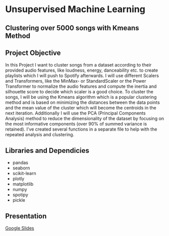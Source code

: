# Unsupervised Machine Learning
## Clustering over 5000 songs with Kmeans Method

## Project Objective
In this Project I want to cluster songs from a dataset according to their provided audio features, like loudness, energy, danceability etc. to create playlists which I will push to Spotify afterwards.
I will use different Scalers and Transformers, like the MinMax- or StandardScaler or the Power Transformer to normalize the audio features and compute the inertia and silhouette score to decide which scaler is a good choice.
To cluster the songs, I will be using the Kmeans algorithm which is a popular clustering method and is based on minimizing the distances between the data points and the mean value of the cluster which will become the centroids in the next iteration.
Additionally I will use the PCA (Principal Components Analysis) method to reduce the dimensionality of the dataset by focusing on the most informative components (over 90% of summed variance is retained).
I've created several functions in a separate file to help with the repeated analysis and clustering.

## Libraries and Dependicies
- pandas
- seaborn
- scikit-learn
- plotly
- matplotlib
- numpy
- spotipy
- pickle

## Presentation
[Google Slides](https://docs.google.com/presentation/d/1epneZ_r4a586vH3mTCswpuGTxYtuiJfnEgJ4Hsfw6Hs/edit#slide=id.p)
